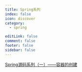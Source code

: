 ```yaml
---
title: Spring系列
index: false
icon: discover
category:
  - spring

editLink: false
comment: false
footer: false
sidebar: false
---
```


[Spring源码系列（一）——容器的创建](01-spring容器的创建.md)
